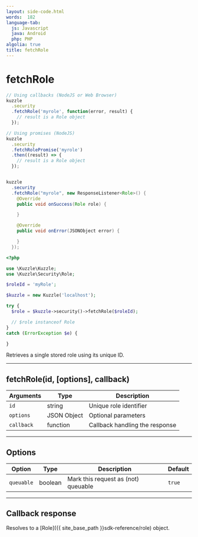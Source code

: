 ```yaml
---
layout: side-code.html
words:  182
language-tab:
  js: Javascript
  java: Android
  php: PHP
algolia: true
title: fetchRole
---
```


# fetchRole

```js
// Using callbacks (NodeJS or Web Browser)
kuzzle
  .security
  .fetchRole('myrole', function(error, result) {
    // result is a Role object
  });

// Using promises (NodeJS)
kuzzle
  .security
  .fetchRolePromise('myrole')
  .then((result) => {
    // result is a Role object
  });
```

```java

kuzzle
  .security
  .fetchRole("myrole", new ResponseListener<Role>() {
    @Override
    public void onSuccess(Role role) {

    }

    @Override
    public void onError(JSONObject error) {

    }
  });
```

```php
<?php

use \Kuzzle\Kuzzle;
use \Kuzzle\Security\Role;

$roleId = 'myRole';

$kuzzle = new Kuzzle('localhost');

try {
  $role = $kuzzle->security()->fetchRole($roleId);

  // $role instanceof Role
}
catch (ErrorException $e) {

}
```

Retrieves a single stored role using its unique ID.

---

## fetchRole(id, [options], callback)

| Arguments | Type | Description |
|---------------|---------|----------------------------------------|
| ``id`` | string | Unique role identifier |
| ``options`` | JSON Object | Optional parameters |
| ``callback`` | function | Callback handling the response |

---

## Options

| Option | Type | Description | Default |
|---------------|---------|----------------------------------------|---------|
| ``queuable`` | boolean | Mark this request as (not) queuable | ``true`` |

---

## Callback response

Resolves to a [Role]({{ site_base_path }}sdk-reference/role) object.
